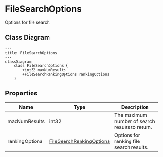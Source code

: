 # FileSearchOptions

Options for file search.

## Class Diagram

```mermaid
---
title: FileSearchOptions
---
classDiagram
    class FileSearchOptions {
        +int32 maxNumResults
        +FileSearchRankingOptions rankingOptions
    }
```





## Properties

| Name | Type | Description |
| ---- | ---- | ----------- |
| maxNumResults | int32 | The maximum number of search results to return.  |
| rankingOptions | [FileSearchRankingOptions](FileSearchRankingOptions.md) | Options for ranking file search results.  |


